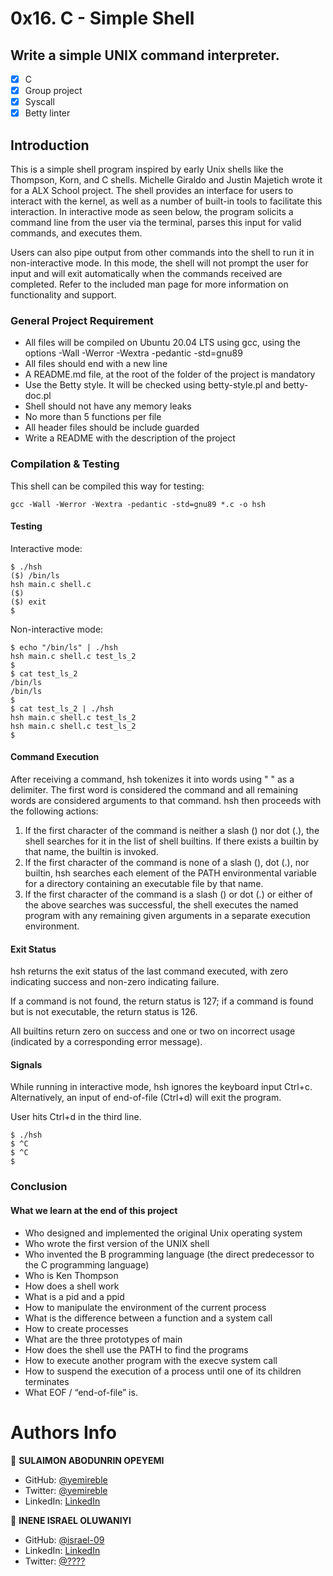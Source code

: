 # 0x16. C - Simple Shell

## Write a simple UNIX command interpreter.
- [x] C
- [x] Group project
- [x] Syscall
- [x] Betty linter

## Introduction
This is a simple shell program inspired by early Unix shells like the Thompson, Korn, and C shells. Michelle Giraldo and Justin Majetich wrote it for a ALX School project. The shell provides an interface for users to interact with the kernel, as well as a number of built-in tools to facilitate this interaction. In interactive mode as seen below, the program solicits a command line from the user via the terminal, parses this input for valid commands, and executes them. 

Users can also pipe output from other commands into the shell to run it in non-interactive mode. In this mode, the shell will not prompt the user for input and will exit automatically when the commands received are completed. Refer to the included man page for more information on functionality and support.

### General Project Requirement
* All files will be compiled on Ubuntu 20.04 LTS using gcc, using the options -Wall -Werror -Wextra -pedantic -std=gnu89
* All files should end with a new line
* A README.md file, at the root of the folder of the project is mandatory
* Use the Betty style. It will be checked using betty-style.pl and betty-doc.pl
* Shell should not have any memory leaks
* No more than 5 functions per file
* All header files should be include guarded
* Write a README with the description of the project

### Compilation & Testing
This shell can be compiled this way for testing:

	gcc -Wall -Werror -Wextra -pedantic -std=gnu89 *.c -o hsh

#### Testing
Interactive mode:

	$ ./hsh
	($) /bin/ls
	hsh main.c shell.c
	($)
	($) exit
	$

Non-interactive mode:

	$ echo "/bin/ls" | ./hsh
	hsh main.c shell.c test_ls_2
	$
	$ cat test_ls_2
	/bin/ls
	/bin/ls
	$
	$ cat test_ls_2 | ./hsh
	hsh main.c shell.c test_ls_2
	hsh main.c shell.c test_ls_2
	$

#### Command Execution
After receiving a command, hsh tokenizes it into words using " " as a delimiter. The first word is considered the command and all remaining words are considered arguments to that command. hsh then proceeds with the following actions:

1. If the first character of the command is neither a slash (\) nor dot (.), the shell searches for it in the list of shell builtins. If there exists a builtin by that name, the builtin is invoked.
1. If the first character of the command is none of a slash (\), dot (.), nor builtin, hsh searches each element of the PATH environmental variable for a directory containing an executable file by that name.
1. If the first character of the command is a slash (\) or dot (.) or either of the above searches was successful, the shell executes the named program with any remaining given arguments in a separate execution environment.

#### Exit Status
hsh returns the exit status of the last command executed, with zero indicating success and non-zero indicating failure.

If a command is not found, the return status is 127; if a command is found but is not executable, the return status is 126.

All builtins return zero on success and one or two on incorrect usage (indicated by a corresponding error message).

#### Signals
While running in interactive mode, hsh ignores the keyboard input Ctrl+c. Alternatively, an input of end-of-file (Ctrl+d) will exit the program.

User hits Ctrl+d in the third line.

	$ ./hsh
	$ ^C
	$ ^C
	$

### Conclusion
#### What we learn at the end of this project
* Who designed and implemented the original Unix operating system
* Who wrote the first version of the UNIX shell
* Who invented the B programming language (the direct predecessor to the C programming language)
* Who is Ken Thompson
* How does a shell work
* What is a pid and a ppid
* How to manipulate the environment of the current process
* What is the difference between a function and a system call
* How to create processes
* What are the three prototypes of main
* How does the shell use the PATH to find the programs
* How to execute another program with the execve system call
* How to suspend the execution of a process until one of its children terminates
* What EOF / “end-of-file” is.


# Authors Info
 👤 **SULAIMON ABODUNRIN OPEYEMI**

 - GitHub: [@yemireble](https://github.com/yemireble)
 - Twitter: [@yemireble](https://twitter.com/yemireble)
 - LinkedIn: [LinkedIn](https://linkedin.com/in/abodunrin-sulaimon-a67217186/)


 👤 **INENE ISRAEL OLUWANIYI**

 - GitHub: [@israel-09](https://github.com/israel-09)
 - LinkedIn: [LinkedIn](linkedin.com/in/????)
 - Twitter: [@????](https://twitter.com/?????)
